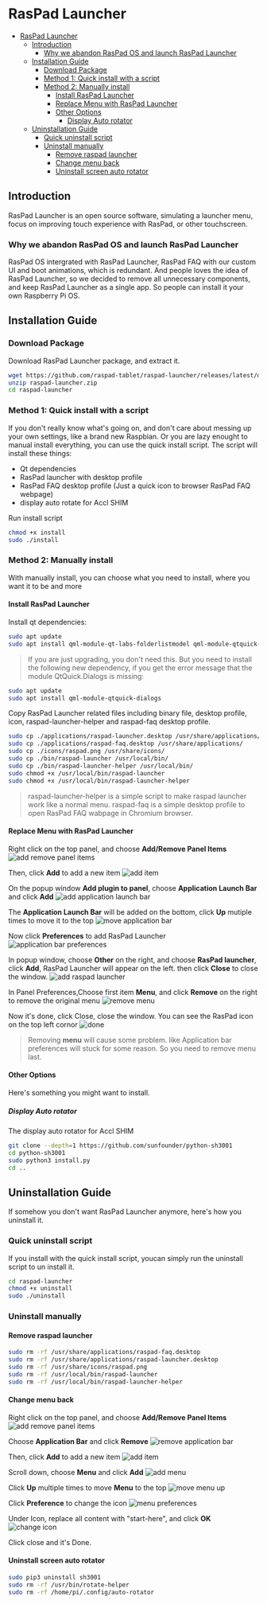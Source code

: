 # RasPad Launcher

- [RasPad Launcher](#raspad-launcher)
  - [Introduction](#introduction)
    - [Why we abandon RasPad OS and launch RasPad Launcher](#why-we-abandon-raspad-os-and-launch-raspad-launcher)
  - [Installation Guide](#installation-guide)
    - [Download Package](#download-package)
    - [Method 1: Quick install with a script](#method-1-quick-install-with-a-script)
    - [Method 2: Manually install](#method-2-manually-install)
      - [Install RasPad Launcher](#install-raspad-launcher)
      - [Replace Menu with RasPad Launcher](#replace-menu-with-raspad-launcher)
      - [Other Options](#other-options)
        - [Display Auto rotator](#display-auto-rotator)
  - [Uninstallation Guide](#uninstallation-guide)
    - [Quick uninstall script](#quick-uninstall-script)
    - [Uninstall manually](#uninstall-manually)
      - [Remove raspad launcher](#remove-raspad-launcher)
      - [Change menu back](#change-menu-back)
      - [Uninstall screen auto rotator](#uninstall-screen-auto-rotator)

## Introduction

RasPad Launcher is an open source software, simulating a launcher menu, focus on improving touch experience with RasPad, or other touchscreen.

### Why we abandon RasPad OS and launch RasPad Launcher

RasPad OS intergrated with RasPad Launcher, RasPad FAQ with our custom UI and boot animations, which is redundant. And people loves the idea of RasPad Launcher, so we decided to remove all unnecessary components, and keep RasPad Launcher as a single app. So people can install it your own Raspberry Pi OS.

## Installation Guide

### Download Package

Download RasPad Launcher package, and extract it.

```bash
wget https://github.com/raspad-tablet/raspad-launcher/releases/latest/download/raspad-launcher.zip
unzip raspad-launcher.zip
cd raspad-launcher
```

### Method 1: Quick install with a script

If you don't really know what's going on, and don't care about messing up your own settings, like a brand new Raspbian. Or you are lazy enought to manual install everything, you can use the quick install script. The script will install these things:

- Qt dependencies
- RasPad launcher with desktop profile
- RasPad FAQ desktop profile (Just a quick icon to browser RasPad FAQ webpage)
- display auto rotate for Accl SHIM

Run install script

```bash
chmod +x install
sudo ./install
```

### Method 2: Manually install

With manually install, you can choose what you need to install, where you want it to be and more

#### Install RasPad Launcher

Install qt dependencies:

```bash
sudo apt update
sudo apt install qml-module-qt-labs-folderlistmodel qml-module-qtquick-layouts qml-module-qtquick-controls2 qml-module-qtquick-window2 qml-module-qtquick2 qml-module-qtgraphicaleffects libqt5quickcontrols2-5 libqt5quicktemplates2-5 qml-module-qtquick-templates2 qml-module-qtquick-dialogs
```

> If you are just upgrading, you don't need this. But you need to install the following new dependency, if you get the error message that the module QtQuick.Dialogs is missing:

```bash
sudo apt update
sudo apt install qml-module-qtquick-dialogs
```

Copy RasPad Launcher related files including binary file, desktop profile, icon, raspad-launcher-helper and raspad-faq desktop profile.

```bash
sudo cp ./applications/raspad-launcher.desktop /usr/share/applications/
sudo cp ./applications/raspad-faq.desktop /usr/share/applications/
sudo cp ./icons/raspad.png /usr/share/icons/
sudo cp ./bin/raspad-launcher /usr/local/bin/
sudo cp ./bin/raspad-launcher-helper /usr/local/bin/
sudo chmod +x /usr/local/bin/raspad-launcher
sudo chmod +x /usr/local/bin/raspad-launcher-helper
```

> raspad-launcher-helper is a simple script to make raspad launcher work like a normal menu.
> raspad-faq is a simple desktop profile to open RasPad FAQ wabpage in Chromium browser.

#### Replace Menu with RasPad Launcher

Right click on the top panel, and choose **Add/Remove Panel Items**
![add remove panel items](./images/add-remove-panel-items.jpg)

Then, click **Add** to add a new item
![add item](./images/add-item.jpg)

On the popup window **Add plugin to panel**, choose **Application Launch Bar** and click **Add**
![add application launch bar](./images/add-application-launch-bar.jpg)

The **Application Launch Bar** will be added on the bottom, click **Up** mutiple times to move it to the top
![move application bar](./images/move-application-bar.jpg)

Now click **Preferences** to add RasPad Launcher
![application bar preferences](./images/application-bar-preferences.jpg)

In popup window, choose **Other** on the right, and choose **RasPad launcher**, click **Add**, RasPad Launcher will appear on the left. then click **Close** to close the window.
![add raspad launcher](./images/add-raspad-launcher.jpg)

In Panel Preferences,Choose first item **Menu**, and click **Remove** on the right to remove the original menu
![remove menu](./images/remove-menu.jpg)

Now it's done, click Close, close the window. You can see the RasPad icon on the top left cornor
![done](./images/done.jpg)

> Removing **menu** will cause some problem. like Application bar preferences will stuck for some reason. So you need to remove menu last.

#### Other Options

Here's something you might want to install.

##### Display Auto rotator

The display auto rotator for Accl SHIM

```bash
git clone --depth=1 https://github.com/sunfounder/python-sh3001
cd python-sh3001
sudo python3 install.py
cd ..
```

## Uninstallation Guide

If somehow you don't want RasPad Launcher anymore, here's how you uninstall it.

### Quick uninstall script

If you install with the quick install script, youcan simply run the uninstall script to un install it.

```bash
cd raspad-launcher
chmod +x uninstall
sudo ./uninstall
```

### Uninstall manually

#### Remove raspad launcher

```bash
sudo rm -rf /usr/share/applications/raspad-faq.desktop
sudo rm -rf /usr/share/applications/raspad-launcher.desktop
sudo rm -rf /usr/share/icons/raspad.png
sudo rm -rf /usr/local/bin/raspad-launcher
sudo rm -rf /usr/local/bin/raspad-launcher-helper
```

#### Change menu back

Right click on the top panel, and choose **Add/Remove Panel Items**
![add remove panel items](./images/add-remove-panel-items.jpg)

Choose **Application Bar** and click **Remove**
![remove application bar](./images/remove-application-bar.jpg)

Then, click **Add** to add a new item
![add item](./images/add-item.jpg)

Scroll down, choose **Menu** and click **Add**
![add menu](./images/add-menu.jpg)

Click **Up** multiple times to move **Menu** to the top
![move menu up](./images/move-menu-up.jpg)

Click **Preference** to change the icon
![menu preferences](./images/menu-preferences.jpg)

Under Icon, replace all content with "start-here", and click **OK**
![change icon](./images/change-icon.jpg)

Click close and it's Done.

#### Uninstall screen auto rotator

```bash
sudo pip3 uninstall sh3001
sudo rm -rf /usr/bin/rotate-helper
sudo rm -rf /home/pi/.config/auto-rotator
```
